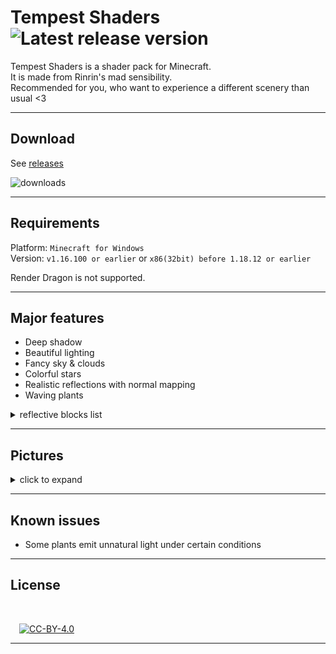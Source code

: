 # **Tempest Shaders** ![Latest release version](https://img.shields.io/github/v/release/Rinrin0413/Tempest_Shaders?color=000&label=Latest%20release&style=flat-square)

Tempest Shaders is a shader pack for Minecraft.  
It is made from Rinrin's mad sensibility.  
Recommended for you, who want to experience a different scenery than usual <3 

---

## Download 

See [releases](https://github.com/Rinrin0413/Tempest_Shaders/releases)

![downloads](https://img.shields.io/github/downloads/Rinrin0413/Tempest_Shaders/total?style=plastic)

---

## Requirements

Platform: `Minecraft for Windows`<br>
Version: `v1.16.100 or earlier` or `x86(32bit) before 1.18.12 or earlier`

Render Dragon is not supported.

---

## Major features

- Deep shadow
- Beautiful lighting
- Fancy sky & clouds
- Colorful stars
- Realistic reflections with normal mapping
- Waving plants
 
<details>
<summary>reflective blocks list</summary>
<div>

- Chiseled Deepslate
- Cracked Deepslate Bricks
- Cracked Deepslate Tiles
- Deepslate Bricks
- Deepslate {Coal, Copper, Diamond, Emerald, Gold, Iron, Lapis, Redstone} Ore
- Deepslate Tiles
- Polished Deepslate
- {Crimson, Warped} Stem
- Amethyst Block
- Amethyst Cluster
- Ancient Debris
- Anvil
- Bedrock
- Bee Nest(honey)
- Beehive(honey)
- Blast Furnace
- Blue Ice
- Bone Block
- Border
- Brewing Stand
- Brick
- Budding Amethyst
- Cartography Table
- Cauldron
- Cave Vines(berries)
- Chain Command Block
- Chain
- Chiseled Nether Bricks
- Chiseled Polished Blackstone
- Block of Coal
- Coal Ore
- Command Block
- Block of Copper(also waxed ones)
- Copper Ore
- Cracked Nether Bricks
- Cracked Polished Blackstone Bricks
- Crafting Table
- Crying Obsidian
- Cut Copper(also waxed ones)
- Daylight Sensor
- Block of Diamond
- Diamond Ore
- Iron Door
- Dragon Egg
- Block Emerald
- Emerald Ore
- Enchantment Table
- End Portal(frame)
- Exposed Copper(also waxed ones)
- Exposed Cut Copper(also waxed ones)
- Frosted Ice
- Gilded Blackstone
- Glass
- Stained Glasses(all)
- Stained Glass Pane(all)
- Tinted Glass
- Glazed Terracotta(all)
- Glow Item Frame
- Glow Lichen
- Glowstone
- Block of Gold
- Gold Ore
- Honey Block
- Honeycomb Block
- Hopper
- Ice
- Packed Ice
- Iron Bars
- Block of Iron
- Iron Ore
- Iron Trapdoor
- Jigsaw Block
- Lantern
- Lapis Lazuli Block
- Lapis Lazuli Ore
- Large Amethyst Bud
- Lightning Rod
- Lodestone
- Magma Block
- Medium Amethyst Bud
- Monster Spawner
- Nether Brick Block
- Nether Gold Ore
- Block of Netherite
- Obsidian
- Polished Blackstone
- Cracked Polished Blackstone Bricks
- Portal
- Prismarine Bricks
- Dark Prismarine
- Prismarine
- Purpur Block
- Purpur Pillar
- Block of Quartz
- Chiseled Quartz Block
- Pillar Quartz Block
- Quartz Bricks
- Smooth Quartz Block
- Quartz Ore
- Activator Rail
- Detector Rail
- Powered Rail
- Rail
- Block of Raw Copper
- Block of Raw Gold
- Block of Raw Iron
- Red Nether Brick
- Block of Redstone
- Redstone Lamp(also liting ones)
- Redstone Ore
- Repeating Command Block
- Respawn Anchor
- Sea Lantern
- Shroomlight
- Slime Block
- Small Amethyst Bud
- Smithing Table
- Smoker(liting only)
- Soul Lantern
- Polished Andesite
- Polished Diorite
- Polished Granite
- Smooth Stone
- Stone Bricks
- Chiseled Stone Bricks
- Cracked Stone Bricks
- Mossy Stone Bricks
- Stonecutter(newer)
- Structure Block
- Tinted Glass
- Weathered Copper(also waxed ones)
- Weathered Cut Copper(also waxed ones)

</div>
</details>

---

## Pictures

<details>
<summary>click to expand</summary>
<div>

![photo0](assets/pictures/photo0.png)
![photo1](assets/pictures/photo1.png)
![photo2](assets/pictures/photo2.png)
![photo14](assets/pictures/photo14.png)
![photo3](assets/pictures/photo3.png)
![photo4](assets/pictures/photo4.png)
![photo5](assets/pictures/photo5.png)
![photo6](assets/pictures/photo6.png)
![photo7](assets/pictures/photo7.png)
![photo8](assets/pictures/photo8.png)
![photo12](assets/pictures/photo12.png)
![photo9](assets/pictures/photo9.png)
![photo10](assets/pictures/photo10.png)
![photo11](assets/pictures/photo11.png)
![photo13](assets/pictures/photo13.png)
![photo15](assets/pictures/photo15.png)

<!--
![photo0](https://raw.githubusercontent.com/Rinrin0413/Tempest_Shaders/master/assets/pictures/photo0.png)
![photo1](https://raw.githubusercontent.com/Rinrin0413/Tempest_Shaders/master/assets/pictures/photo1.png)
![photo2](https://raw.githubusercontent.com/Rinrin0413/Tempest_Shaders/master/assets/pictures/photo2.png)
![photo14](https://raw.githubusercontent.com/Rinrin0413/Tempest_Shaders/master/assets/pictures/photo14.png)
![photo3](https://raw.githubusercontent.com/Rinrin0413/Tempest_Shaders/master/assets/pictures/photo3.png)
![photo4](https://raw.githubusercontent.com/Rinrin0413/Tempest_Shaders/master/assets/pictures/photo4.png)
![photo5](https://raw.githubusercontent.com/Rinrin0413/Tempest_Shaders/master/assets/pictures/photo5.png)
![photo6](https://raw.githubusercontent.com/Rinrin0413/Tempest_Shaders/master/assets/pictures/photo6.png)
![photo7](https://raw.githubusercontent.com/Rinrin0413/Tempest_Shaders/master/assets/pictures/photo7.png)
![photo8](https://raw.githubusercontent.com/Rinrin0413/Tempest_Shaders/master/assets/pictures/photo8.png)
![photo12](https://raw.githubusercontent.com/Rinrin0413/Tempest_Shaders/master/assets/pictures/photo12.png)
![photo9](https://raw.githubusercontent.com/Rinrin0413/Tempest_Shaders/master/assets/pictures/photo9.png)
![photo10](https://raw.githubusercontent.com/Rinrin0413/Tempest_Shaders/master/assets/pictures/photo10.png)
![photo11](https://raw.githubusercontent.com/Rinrin0413/Tempest_Shaders/master/assets/pictures/photo11.png)
![photo13](https://raw.githubusercontent.com/Rinrin0413/Tempest_Shaders/master/assets/pictures/photo13.png)
![photo15](https://raw.githubusercontent.com/Rinrin0413/Tempest_Shaders/master/assets/pictures/photo15.png)
-->

</div>
</details>

---

## Known issues

- Some plants emit unnatural light under certain conditions

---

## License

<br />

&emsp;[![CC-BY-4.0](https://img.shields.io/github/license/Rinrin0413/Tempest_Shaders?color=67BAB3&style=for-the-badge)](./LICENSE)

---